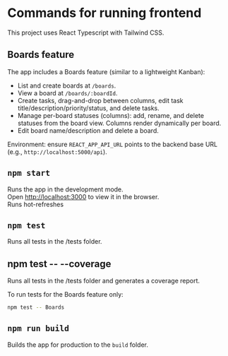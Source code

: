 # Commands for running frontend

This project uses React Typescript with Tailwind CSS.

## Boards feature

The app includes a Boards feature (similar to a lightweight Kanban):

- List and create boards at `/boards`.
- View a board at `/boards/:boardId`.
- Create tasks, drag-and-drop between columns, edit task title/description/priority/status, and delete tasks.
- Manage per-board statuses (columns): add, rename, and delete statuses from the board view. Columns render dynamically per board.
- Edit board name/description and delete a board.

Environment: ensure `REACT_APP_API_URL` points to the backend base URL (e.g., `http://localhost:5000/api`).

## `npm start`

Runs the app in the development mode.\
Open [http://localhost:3000](http://localhost:3000) to view it in the browser.\
Runs hot-refreshes

## `npm test`

Runs all tests in the /tests folder.

## npm test -- --coverage

Runs all tests in the /tests folder and generates a coverage report.

To run tests for the Boards feature only:

```bash
npm test -- Boards
```

## `npm run build`

Builds the app for production to the `build` folder.

